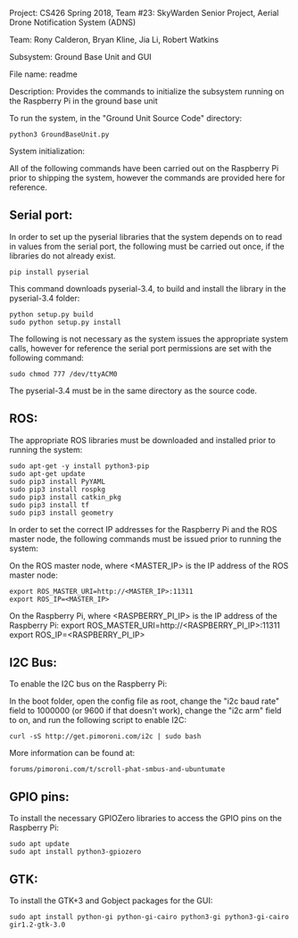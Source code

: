 Project: 		CS426 Spring 2018, Team #23: SkyWarden Senior Project, Aerial Drone Notification System (ADNS) 

Team:			Rony Calderon, Bryan Kline, Jia Li, Robert Watkins

Subsystem:	    	Ground Base Unit and GUI

File name:	    	readme 

Description:    	Provides the commands to initialize the subsystem running on the Raspberry Pi in the ground base
                	unit

To run the system, in the "Ground Unit Source Code" directory:

    python3 GroundBaseUnit.py


System initialization:

All of the following commands have been carried out on the Raspberry Pi prior to shipping the system, however 
the commands are provided here for reference. 


Serial port:
------------

In order to set up the pyserial libraries that the system depends on to read in values from the serial port,
the following must be carried out once, if the libraries do not already exist.

    pip install pyserial

This command downloads pyserial-3.4, to build and install the library in the pyserial-3.4 folder:

	python setup.py build
	sudo python setup.py install		

The following is not necessary as the system issues the appropriate system calls, however for reference
the serial port permissions are set with the following command:

	sudo chmod 777 /dev/ttyACM0

The pyserial-3.4 must be in the same directory as the source code.

ROS:
----

The appropriate ROS libraries must be downloaded and installed prior to running the system:

    sudo apt-get -y install python3-pip
	sudo apt-get update
	sudo pip3 install PyYAML
	sudo pip3 install rospkg
	sudo pip3 install catkin_pkg
	sudo pip3 install tf
	sudo pip3 install geometry

In order to set the correct IP addresses for the Raspberry Pi and the ROS master node, the following
commands must be issued prior to running the system:

On the ROS master node, where <MASTER_IP> is the IP address of the ROS master node:
	
    export ROS_MASTER_URI=http://<MASTER_IP>:11311
	export ROS_IP=<MASTER_IP> 

On the Raspberry Pi, where <RASPBERRY_PI_IP> is the IP address of the Raspberry Pi:
	export ROS_MASTER_URI=http://<RASPBERRY_PI_IP>:11311
	export ROS_IP=<RASPBERRY_PI_IP>

I2C Bus:
--------

To enable the I2C bus on the Raspberry Pi: 

In the boot folder, open the config file as root, change the "i2c baud rate" field to 1000000 
(or 9600 if that doesn't work), change the "i2c arm" field to on, and run the following script 
to enable I2C:

    curl -sS http://get.pimoroni.com/i2c | sudo bash

More information can be found at:    

    forums/pimoroni.com/t/scroll-phat-smbus-and-ubuntumate 

GPIO pins:
----------

To install the necessary GPIOZero libraries to access the GPIO pins on the Raspberry Pi:

    sudo apt update
    sudo apt install python3-gpiozero

GTK:
----

To install the GTK+3 and Gobject packages for the GUI:

    sudo apt install python-gi python-gi-cairo python3-gi python3-gi-cairo gir1.2-gtk-3.0

 

